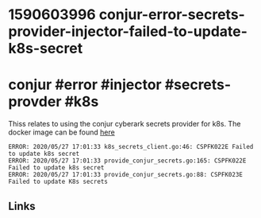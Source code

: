 # 1590603996 conjur-error-secrets-provider-injector-failed-to-update-k8s-secret
# conjur #error #injector #secrets-provder #k8s

Thiss relates to using the conjur cyberark secrets provider for k8s. The docker image can be found [here](https://hub.docker.com/r/cyberark/secrets-provider-for-k8s/tags)

```
ERROR: 2020/05/27 17:01:33 k8s_secrets_client.go:46: CSPFK022E Failed to update k8s secret
ERROR: 2020/05/27 17:01:33 provide_conjur_secrets.go:165: CSPFK022E Failed to update k8s secret
ERROR: 2020/05/27 17:01:33 provide_conjur_secrets.go:88: CSPFK023E Failed to update K8s secrets
```


## Links

